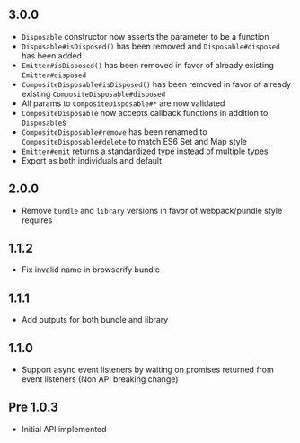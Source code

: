 ## 3.0.0

- `Disposable` constructor now asserts the parameter to be a function
- `Disposable#isDisposed()` has been removed and `Disposable#disposed` has been added
- `Emitter#isDisposed()` has been removed in favor of already existing `Emitter#disposed`
- `CompositeDisposable#isDisposed()` has been removed in favor of already existing `CompositeDisposable#disposed`
- All params to `CompositeDisposable#*` are now validated
- `CompositeDisposable` now accepts callback functions in addition to `Disposable`s
- `CompositeDisposable#remove` has been renamed to `CompositeDisposable#delete` to match ES6 Set and Map style
- `Emitter#emit` returns a standardized type instead of multiple types
- Export as both individuals and default

## 2.0.0

* Remove `bundle` and `library` versions in favor of webpack/pundle style requires

## 1.1.2

* Fix invalid name in browserify bundle

## 1.1.1

* Add outputs for both bundle and library

## 1.1.0

* Support async event listeners by waiting on promises returned from event listeners (Non API breaking change)

## Pre 1.0.3

* Initial API implemented
